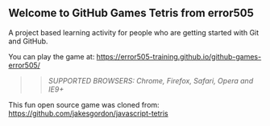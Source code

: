 ## Welcome to GitHub Games Tetris from error505

A project based learning activity for people who are getting started with Git and GitHub.

You can play the game at: https://error505-training.github.io/github-games-error505/

>> _*SUPPORTED BROWSERS*: Chrome, Firefox, Safari, Opera and IE9+_

This fun open source game was cloned from: https://github.com/jakesgordon/javascript-tetris
